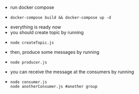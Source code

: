 - run docker compose
- ```` 
  docker-compose build && docker-compose up -d
  ````
- everything is ready now
- you should create topic by running
- ````
  node createTopic.js
  ````
- then, produce some messages by running
- ````
  node producer.js
  ````
- you can receive the message at the consumers by running
- ```` 
  node consumer.js
  node anotherConsumer.js #another group
  ````
